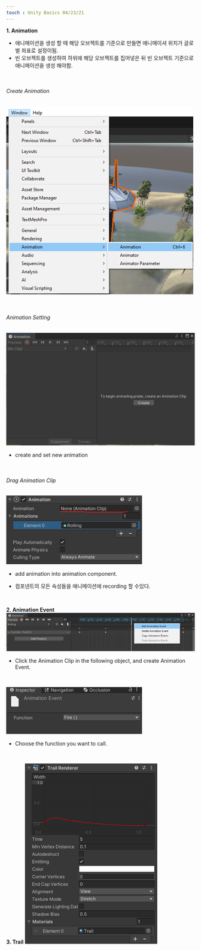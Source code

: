 ```yaml
---
touch : Unity Basics 04/23/21
---
```


**1. Animation**
- 애니매이션을 생성 할 때 해당 오브젝트를 기준으로 만들면
애니매이셔 위치가 글로벌 좌표로 설정이됨.
- 빈 오브젝트를 생성하여 하위에 해당 오브젝트를 집어넣은 뒤 빈 오브젝트 기준으로 애니메이션을 생성 해야함.

<br/>

###### Create Animation
![](../images/0423/animationMenu.png)

<br/>

###### Animation Setting
![](../images/0423/animation.png)
- create and set new animation

<br/>

###### Drag Animation Clip
![](../images/0423/animationCompo.png)
- add animation into animation component.

- 컴포넨트의 모든 속성들을 애니메이션에 recording 할 수있다.

<br/>

**2. Animation Event**
![](../images/0423/animationEvent.png)
- Click the Animation Clip in the following object, and create Animation Event.

<br/>

![](../images/0423/animationEvent2.png)
- Choose the function you want to call.

<br/>

**3. Trail**
![](../images/0423/trailRenderer.png)
